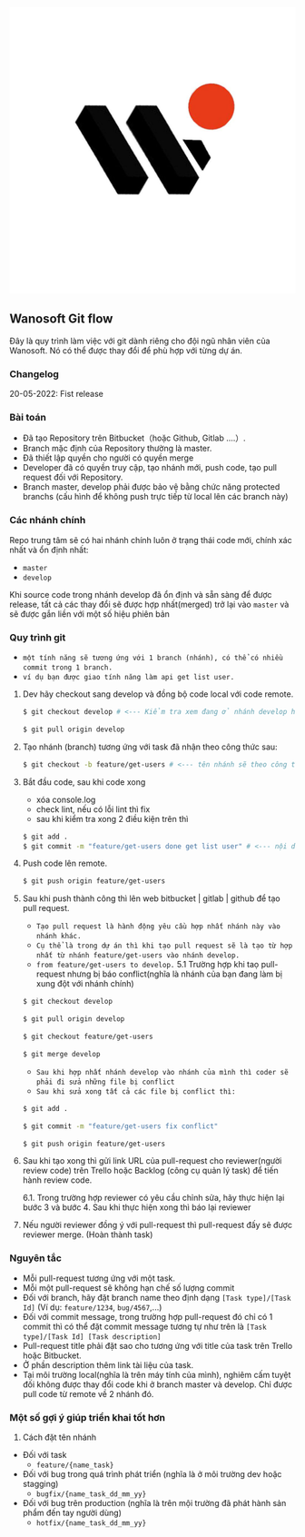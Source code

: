 ![Screenshot](avatar_wano.jpg)

## Wanosoft Git flow

Đây là quy trình làm việc với git dành riêng cho đội ngũ nhân viên của Wanosoft. Nó có thể được thay đổi để phù hợp với từng dự án.

### Changelog

20-05-2022: Fist release

### Bài toán

- Đã tạo Repository trên Bitbucket（hoặc Github, Gitlab ....）.
- Branch mặc định của Repository thường là master.
- Đã thiết lập quyền cho người có quyền merge
- Developer đã có quyền truy cập, tạo nhánh mới, push code, tạo pull request đối với Repository.
- Branch master, develop phải được bảo vệ bằng chức năng protected branchs (cấu hình để không push trực tiếp từ local lên các branch này)

### Các nhánh chính

Repo trung tâm sẽ có hai nhánh chính luôn ở trạng thái code mới, chính xác nhất và ổn định nhất:

- `master`
- `develop`

Khi source code trong nhánh develop đã ổn định và sẵn sàng để được release, tất cả các thay đổi sẽ được hợp nhất(merged) trở lại vào `master` và sẽ được gắn liền với một số hiệu phiên bản

### Quy trình git

- `một tính năng sẽ tương ứng với 1 branch (nhánh), có thể có nhiều commit trong 1 branch.`
- `ví dụ bạn được giao tính năng làm api get list user.`

1. Dev hãy checkout sang develop và đồng bộ code local với code remote.
   ```sh
   $ git checkout develop # <--- Kiểm tra xem đang ở nhánh develop hay chưa $git branch
   ```
   ```sh
   $ git pull origin develop
   ```
2. Tạo nhánh (branch) tương ứng với task đã nhận theo công thức sau:
   ```sh
   $ git checkout -b feature/get-users # <--- tên nhánh sẽ theo công thức feature/{name}
   ```
3. Bắt đầu code, sau khi code xong
   - xóa console.log
   - check lint, nếu có lỗi lint thì fix
   - sau khi kiểm tra xong 2 điều kiện trên thì
   ```sh
   $ git add .
   $ git commit -m "feature/get-users done get list user" # <--- nội dung comment sẽ là {feature/{name} abc...}
   ```
4. Push code lên remote.
   ```sh
   $ git push origin feature/get-users
   ```
5. Sau khi push thành công thì lên web bitbucket | gitlab | github để tạo pull request.
   - `Tạo pull request là hành động yêu cầu hợp nhất nhánh này vào nhánh khác.`
   - `Cụ thể là trong dự án thì khi tạo pull request sẽ là tạo từ hợp nhất từ nhánh feature/get-users vào nhánh develop.`
   - `from feature/get-users to develop.`
     5.1 Trường hợp khi taọ pull-request nhưng bị báo conflict(nghĩa là nhánh của bạn đang làm bị xung đột với nhánh chính)
   ```sh
   $ git checkout develop
   ```
   ```sh
   $ git pull origin develop
   ```
   ```sh
   $ git checkout feature/get-users
   ```
   ```sh
   $ git merge develop
   ```
   - `Sau khi hợp nhất nhánh develop vào nhánh của mình thì coder sẽ phải đi sửa những file bị conflict`
   - `Sau khi sửa xong tất cả các file bị conflict thì: `
   ```sh
   $ git add .
   ```
   ```sh
   $ git commit -m "feature/get-users fix conflict"
   ```
   ```sh
   $ git push origin feature/get-users
   ```
6. Sau khi tạo xong thì gửi link URL của pull-request cho reviewer(người review code) trên Trello hoặc Backlog (công cụ quản lý task) để tiến hành review code.

   6.1. Trong trường hợp reviewer có yêu cầu chỉnh sửa, hãy thực hiện lại bước 3 và bước 4. Sau khi thực hiện xong thì báo lại reviewer

7. Nếu người reviewer đồng ý với pull-request thì pull-request đấy sẽ được reviewer merge. (Hoàn thành task)

### Nguyên tắc

- Mỗi pull-request tương ứng với một task.
- Mỗi một pull-request sẽ không hạn chế số lượng commit
- Đối với branch, hãy đặt branch name theo định dạng `[Task type]/[Task Id]` (Ví dụ: `feature/1234`, `bug/4567`,...)
- Đối với commit message, trong trường hợp pull-request đó chỉ có 1 commit thì có thể đặt commit message tương tự như trên là `[Task type]/[Task Id] [Task description]`
- Pull-request title phải đặt sao cho tương ứng với title của task trên Trello hoặc Bitbucket.
- Ở phần description thêm link tài liệu của task.
- Tại môi trường local(nghĩa là trên máy tính của mình), nghiêm cấm tuyệt đối không được thay đổi code khi ở branch master và develop. Chỉ được pull code từ remote về 2 nhánh đó.

### Một số gợi ý giúp triển khai tốt hơn

1. Cách đặt tên nhánh

- Đối với task
  - `feature/{name_task}`
- Đối với bug trong quá trình phát triển (nghĩa là ở môi trường dev hoặc stagging)
  - `bugfix/{name_task_dd_mm_yy}`
- Đối với bug trên production (nghĩa là trên mội trường đã phát hành sản phẩm đến tay người dùng)
  - `hotfix/{name_task_dd_mm_yy}`

